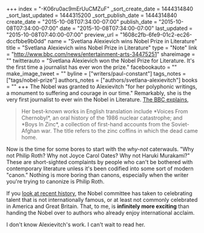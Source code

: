 +++
index = "-K06ru0ac9mErUuCMZuF"
_sort_create_date = 1444314840
_sort_last_updated = 1444315200
_sort_publish_date = 1444314840
create_date = "2015-10-08T07:34:00-07:00"
publish_date = "2015-10-08T07:34:00-07:00"
date = "2015-10-08T07:34:00-07:00"
last_updated = "2015-10-08T07:40:00-07:00"
preview_url = "1608c2fb-6fe9-01c2-ec26-dccfbbe9b0dd"
name = "Svetlana Alexievich wins Nobel Prize in Literature"
title = "Svetlana Alexievich wins Nobel Prize in Literature"
type = "Note"
link = "http://www.bbc.com/news/entertainment-arts-34475251"
shareimage = ""
twitterauto = "Svetlana Alexievich won the Nobel Prize for Literature. It's the first time a journalist has ever won the prize."
facebookauto = ""
make_image_tweet = ""
byline = ["writers/paul-constant"]
tags_notes = ["tags/nobel-prize"]
authors_notes = ["authors/svetlana-alexievitch"]
books = ""
+++
The Nobel was granted to Alexievitch "for her polyphonic writings, a monument to suffering and courage in our time." Remarkably, she is the very first journalist to ever win the Nobel in Literature. [The BBC explains](http://www.bbc.com/news/entertainment-arts-34475251),

<blockquote>Her best-known works in English translation include *Voices From Chernobyl*, an oral history of the 1986 nuclear catastrophe; and *Boys In Zinc*, a collection of first-hand accounts from the Soviet-Afghan war. The title refers to the zinc coffins in which the dead came home.</blockquote>

Now is the time for some bores to start with the *why-not* caterwauls. "Why not Philip Roth? Why not Joyce Carol Oates? Why not Haruki Murakami?" These are short-sighted complaints by people who can't be bothered with contemporary literature unless it's been codified into some sort of modern "canon." Nothing is more boring than canons, especially when the writer you're trying to canonize is Philip Roth.

If you [look at recent history](http://www.nobelprize.org/nobel_prizes/literature/laureates/), the Nobel committee has taken to celebrating talent that is not internationally famous, or at least not commonly celebrated in America and Great Britain. That, to me, is **infinitely more exciting** than handing the Nobel over to authors who already enjoy international acclaim. 

I don't know Alexievitch's work. I can't wait to read her.